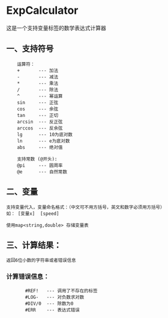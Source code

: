 # ExpCalculator
这是一个支持变量标签的数学表达式计算器
## 一、支持符号
        运算符：
        +       --- 加法
        -       --- 减法
        *       --- 乘法
        /       --- 除法
        ^       --- 幂运算
        sin     --- 正弦
        cos     --- 余弦
        tan     --- 正切
        arcsin  --- 反正弦
        arccos  --- 反余弦
        lg      --- 10为底对数
        ln      --- e为底对数
        abs     --- 绝对值
        
        支持常数 (@开头): 
        @pi     --- 圆周率
        @e      --- 自然常数

## 二、变量
    支持变量代入，变量命名格式：（中文可不用方括号，英文和数字必须用方括号）
    如： [变量x]  [speed]

    使用map<string,double> 存储变量表

## 三、计算结果：
    返回6位小数的字符串或者错误信息
  ###    计算错误信息：
           #REF!   --- 调用了不存在的标签
           #LOG-   --- 对负数求对数
           #DIV/0  --- 除数为0
           #ERR    --- 表达式错误
